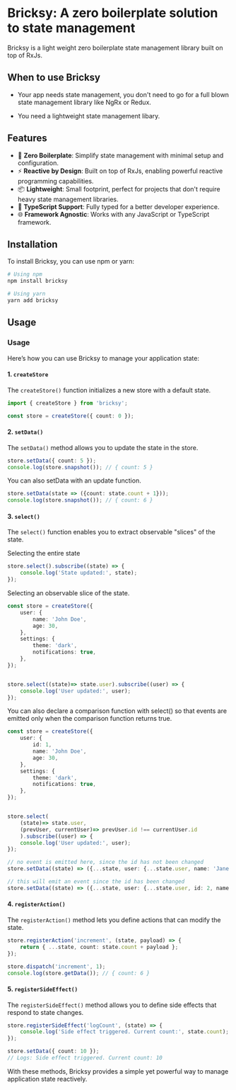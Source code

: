 

# Bricksy: A zero boilerplate solution to state management

<!-- Introduction -->
<!-- Add a brief introduction to the library and its purpose. -->
Bricksy is a light weight zero boilerplate state management library built on top of RxJs.


## When to use Bricksy
- Your app needs state management, you don't need to go for a full blown state management library like NgRx or Redux.

- You need a lightweight state management libary.

<!-- Features -->
<!-- List the key features of Bricksy. -->
## Features

- 🚀 **Zero Boilerplate**: Simplify state management with minimal setup and configuration.
- ⚡ **Reactive by Design**: Built on top of RxJs, enabling powerful reactive programming capabilities.
- 📦 **Lightweight**: Small footprint, perfect for projects that don't require heavy state management libraries.
- 🌟 **TypeScript Support**: Fully typed for a better developer experience.
- 🌐 **Framework Agnostic**: Works with any JavaScript or TypeScript framework.

<!-- Installation -->
<!-- Provide installation instructions. -->
## Installation

To install Bricksy, you can use npm or yarn:

```bash
# Using npm
npm install bricksy

# Using yarn
yarn add bricksy
```

## Usage
### Usage

Here’s how you can use Bricksy to manage your application state:

#### 1. `createStore`
The `createStore()` function initializes a new store with a default state.

```typescript
import { createStore } from 'bricksy';

const store = createStore({ count: 0 });
```

#### 2. `setData()`
The `setData()` method allows you to update the state in the store.

```typescript
store.setData({ count: 5 });
console.log(store.snapshot()); // { count: 5 }
```

You can also setData with an update function.
```typescript
store.setData(state => ({count: state.count + 1}));
console.log(store.snapshot()); // { count: 6 }
```


#### 3. `select()`
The `select()` function enables you to extract observable "slices" of the state.

Selecting the entire state

```typescript
store.select().subscribe((state) => {
    console.log('State updated:', state);
});
```

Selecting an observable slice of the state.

```typescript
const store = createStore({
    user: {
        name: 'John Doe',
        age: 30,
    },
    settings: {
        theme: 'dark',
        notifications: true,
    },
});


store.select((state)=> state.user).subscribe((user) => {
    console.log('User updated:', user);
});

```

You can also declare a comparison function with select() so that events are emitted only when the comparison function returns true.

```typescript
const store = createStore({
    user: {
        id: 1,
        name: 'John Doe',
        age: 30,
    },
    settings: {
        theme: 'dark',
        notifications: true,
    },
});


store.select(
    (state)=> state.user, 
    (prevUser, currentUser)=> prevUser.id !== currentUser.id
    ).subscribe((user) => {
    console.log('User updated:', user);
});

// no event is emitted here, since the id has not been changed
store.setData((state) => ({...state, user: {...state.user, name: 'Jane Doe'}}));

// this will emit an event since the id has been changed
store.setData((state) => ({...state, user: {...state.user, id: 2, name: 'Jane Doe'}}));

```
#### 4. `registerAction()` 
The `registerAction()` method lets you define actions that can modify the state.

```typescript
store.registerAction('increment', (state, payload) => {
    return { ...state, count: state.count + payload };
});

store.dispatch('increment', 1);
console.log(store.getData()); // { count: 6 }
```

#### 5. `registerSideEffect()`
The `registerSideEffect()` method allows you to define side effects that respond to state changes.

```typescript
store.registerSideEffect('logCount', (state) => {
    console.log('Side effect triggered. Current count:', state.count);
});

store.setData({ count: 10 });
// Logs: Side effect triggered. Current count: 10
```

With these methods, Bricksy provides a simple yet powerful way to manage application state reactively.

<!-- API Reference -->
<!-- Document the main API methods and their usage. -->

<!-- Contributing -->
<!-- Explain how others can contribute to the project. -->

<!-- License -->
<!-- Specify the license under which the library is distributed. -->